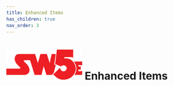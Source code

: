 ```yaml
---
title: Enhanced Items
has_children: true
nav_order: 3
---
```


# <img src='zz Images/sw5e-logo.png' style= 'float:; width:200px;'> Enhanced Items